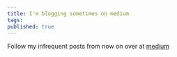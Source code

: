 ```yaml
---
title: I'm blogging sometimes on medium
tags:
published: true
---
```


Follow my infrequent posts from now on over at [medium](https://medium.com/@joshua.paling)